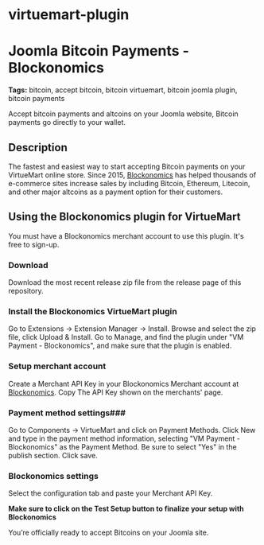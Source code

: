 # virtuemart-plugin

# Joomla Bitcoin Payments - Blockonomics #
**Tags:** bitcoin, accept bitcoin, bitcoin virtuemart, bitcoin joomla plugin, bitcoin payments

Accept bitcoin payments and altcoins on your Joomla website, Bitcoin payments go directly to your wallet.

## Description ##

The fastest and easiest way to start accepting Bitcoin payments on your VirtueMart online store. Since 2015, [Blockonomics](https://www.blockonomics.co/merchants?utm_source=joomla) has helped thousands of e-commerce sites increase sales by including Bitcoin, Ethereum, Litecoin, and other major altcoins as a payment option for their customers.

## Using the Blockonomics plugin for VirtueMart ##
You must have a Blockonomics merchant account to use this plugin. It's free to sign-up.

### Download ###

Download the most recent release zip file from the release page of this repository.

### Install the Blockonomics VirtueMart plugin ###

Go to Extensions -> Extension Manager -> Install.
Browse and select the zip file, click Upload & Install.
Go to Manage, and find the plugin under "VM Payment - Blockonomics", and make sure that the plugin is enabled.

### Setup merchant account ###

Create a Merchant API Key in your Blockonomics Merchant account at [Blockonomics](https://www.blockonomics.co/merchants?utm_source=joomla).
Copy The API Key shown on the merchants' page.

### Payment method settings###

Go to Components -> VirtueMart and click on Payment Methods.
Click New and type in the payment method information, selecting "VM Payment - Blockonomics" as the Payment Method. Be sure to select "Yes" in the publish section. 
Click save.

### Blockonomics settings ###

Select the configuration tab and paste your Merchant API Key.

**Make sure to click on the Test Setup button to finalize your setup with Blockonomics**


You’re officially ready to accept Bitcoins on your Joomla site.
